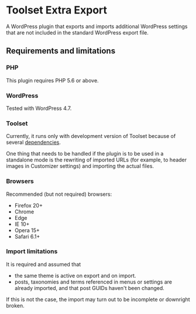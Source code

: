 # Toolset Extra Export

A WordPress plugin that exports and imports additional WordPress settings that are not included in the standard WordPress export file.

## Requirements and limitations

### PHP

This plugin requires PHP 5.6 or above.

### WordPress

Tested with WordPress 4.7.

### Toolset

Currently, it runs only with development version of Toolset because of several [dependencies](docs/toolset_dependencies.md).

One thing that needs to be handled if the plugin is to be used in a standalone 
mode is the rewriting of imported URLs (for example, to header images in 
Customizer settings) and importing the actual files.

### Browsers

Recommended (but not required) browsers:  

- Firefox 20+
- Chrome
- Edge
- IE 10+
- Opera 15+
- Safari 6.1+

### Import limitations

It is required and assumed that 

 - the same theme is active on export and on import.
 - posts, taxonomies and terms referenced in menus or settings are already imported, 
 and that post GUIDs haven't been changed.
 
If this is not the case, the import may turn out to be incomplete or downright broken.